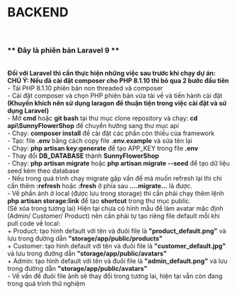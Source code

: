<h1>BACKEND</h1> <br>
<h3>** Đây là phiên bản Laravel 9 **</h3> <br>
<b>Đối với Laravel thì cần thực hiện những việc sau trước khi chạy dự án:</b><br>
<b>CHÚ Ý: Nếu đã cài đặt composer cho PHP 8.1.10 thì bỏ qua 2 bước đầu tiên</b><br>
      - Tải PHP 8.1.10 phiên bản non threaded và composer <br>
      - Cài đặt composer và chọn PHP phiên bản vừa tải về và tiến hành cài đặt <br>
      <b> (Khuyến khích nên sử dụng laragon để thuận tiện trong việc cài đặt và sử dụng Laravel) </b> <br>
      - Mở <b>cmd</b> hoặc <b>git bash</b> tại thư mục clone repository và chạy: <b>cd api\SunnyFlowerShop</b> để chuyển hướng sang thư mục api <br>
      - Chạy: <b>composer install</b> để cài đặt các phần còn thiếu của framework <br>
      - Tạo: file <b>.env</b> bằng cách copy file <b>.env.example</b> và sửa tên lại <br>
      - Chạy: <b>php artisan key:generate</b> để tạo APP_KEY trong file <b>.env</b> <br>
      - Thay đổi <b>DB_DATABASE</b> thành <b>SunnyFlowerShop</b> <br>
      - Chạy: <b>php artisan migrate</b> hoặc <b>php artisan migrate --seed</b> để tạo dữ liệu seed kèm theo database <br>
      - Nếu trong quá trình chạy migrate gặp vấn đề mà muốn refresh lại thì chỉ cần thêm <b>:refresh</b> hoặc <b>:fresh</b> ở phía sau <b>....migrate...</b> là được.<br>
      - Về phần ảnh ở local (được lưu trong storage) thì cần phải chạy thêm lệnh <b>php artisan storage:link</b> để tạo <b>shortcut</b> trong thư mục public.<br>
      (Sẽ xóa trong tương lai) Hiện tại chưa có hỉnh mẫu để làm avatar mặc định (Admin/ Customer/ Product) nên cần phải tự tạo riêng file default mỗi khi pull code về local: <br>
      + Product: tạo hình default với tên và đuôi file là <b>"product_default.png"</b> và lưu trong đường dẫn <b>"storage/app/public/products"</b><br>
      + Customer: tạo hình default với tên và đuôi file là <b>"customer_default.jpg"</b> và lưu trong đường dẫn <b>"storage/app/public/avatars"</b><br>
      + Admin: tạo hình default với tên và đuôi file là <b>"admin_default.png"</b> và lưu trong đường dẫn <b>"storage/app/public/avatars"</b><br>
      - Về vấn đề đuôi file ảnh sẽ thay đổi trong tương lai, hiện tại vẫn còn đang trong quá trình thử nghiệm
